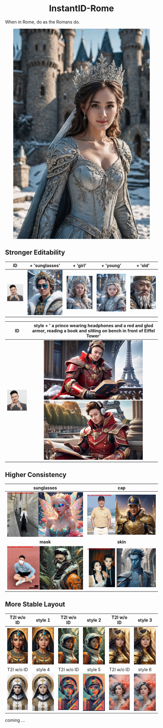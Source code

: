<div align="center">
<h1>InstantID-Rome</h1>
</div>

When in Rome, do as the Romans do.


<div align="center">
<img src="./data/res_yangmi.jpg" width = "450" />
</div>



## Stronger Editability
| ID | + 'sunglasses' | + 'girl' | + 'young' | + 'old' | 
|:-------------------------:|:-------------------------:|:-------------------------:|:-------------------------:|:-------------------------:|
<img src="./data/my.png" width = "100" /> | <img src="./data/my_sunglasses.jpg" width = "150" /> | <img src="./data/my_girl.jpg" width = "150" /> | <img src="./data/my_young.jpg" width = "150" /> | <img src="./data/my_old.jpg" width = "150" />



| ID | style + ' a prince wearing headphones and a red and glod armor, reading a book and sitting on bench in front of Eiffel Tower'  |
|:-------------------------:|:-------------------------:|
<img src="./data/my.png" width = "134" /> | <img src="./data/my_longprompt_1.jpg" width = "326" />  <img src="./data/my_longprompt_2.jpg" width = "326" /> 


## Higher Consistency
| sunglasses | cap |
|:-------------------------:|:-------------------------:|
<img src="./data/fe342e172f4f79f0f18e0cfecbf86de27a6058e329240b4bfdb73fb5.jpg" width = "425" /> | <img src="./data/2b008e52c4a66093b4aa7697a38e7ab6b21a898dcb43dd75a088d6a6.jpg" width = "425" />
| **mask** | **skin** |
<img src="./data/829d06193e5334e1036e1dd5a41b510848ef52225c49b2c7463e7215.jpg" width = "425" /> | <img src="./data/e1f454de3bfb8ece436cb4084837c0f8e1287b111f2819dd37ca9f92.jpg" width = "425" />


## More Stable Layout
| T2I w/o ID | style 1 | T2I w/o ID | style 2 | T2I w/o ID | style 3 |
|:-------------------------:|:-------------------------:|:-------------------------:|:-------------------------:|:-------------------------:|:-------------------------:|
<img src="./data/t2i_1_raw.jpg" width = "100" /> |<img src="./data/t2i_1_id.jpg" width = "100" /> |<img src="./data/t2i_2_raw.jpg" width = "100" /> |<img src="./data/t2i_2_id.jpg" width = "100" /> |<img src="./data/t2i_3_raw.jpg" width = "100" /> |<img src="./data/t2i_3_id.jpg" width = "100" /> |
| T2I w/o ID | style 4 | T2I w/o ID | style 5 | T2I w/o ID | style 6 |
<img src="./data/t2i_4_raw.jpg" width = "100" /> |<img src="./data/t2i_4_id.jpg" width = "100" /> |<img src="./data/t2i_5_raw.jpg" width = "100" /> |<img src="./data/t2i_5_id.jpg" width = "100" /> |<img src="./data/t2i_6_raw.jpg" width = "100" /> |<img src="./data/t2i_6_id.jpg" width = "100" /> |


coming ...
